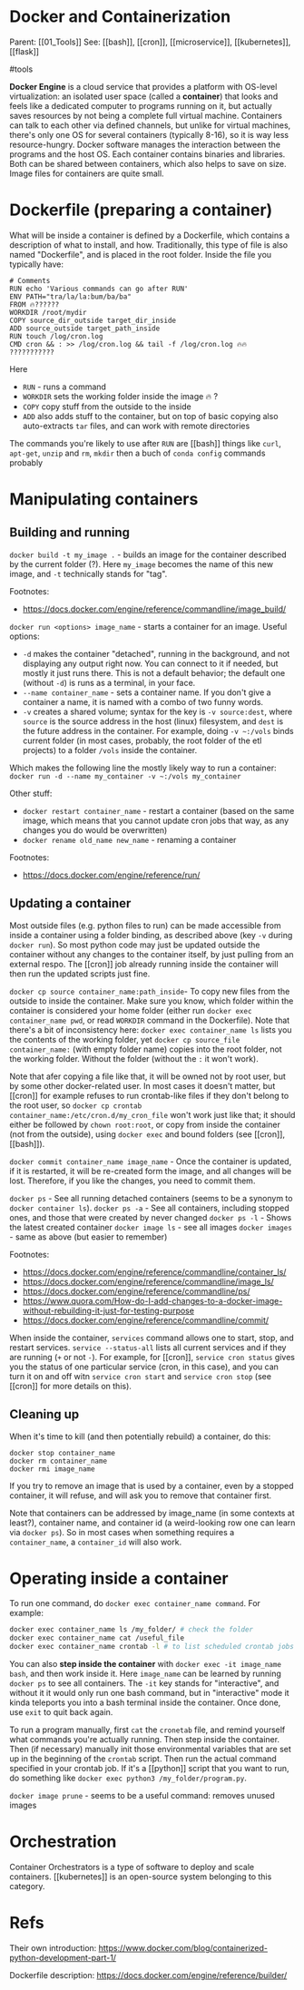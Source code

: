 # Docker and Containerization

Parent: [[01_Tools]]
See: [[bash]], [[cron]], [[microservice]], [[kubernetes]], [[flask]]

#tools


**Docker Engine** is a cloud service that provides a platform with OS-level virtualization: an isolated user space (called a **container**) that looks and feels like a dedicated computer to programs running on it, but actually saves resources by not being a complete full virtual machine. Containers can talk to each other via defined channels, but unlike for virtual machines, there's only one OS for several containers (typically 8-16), so it is way less resource-hungry. Docker software manages the interaction between the programs and the host OS. Each container contains binaries and libraries. Both can be shared between containers, which also helps to save on size. Image files for containers are quite small. 

# Dockerfile (preparing a container)

What will be inside a container is defined by a Dockerfile, which contains a description of what to install, and how. Traditionally, this type of file is also named "Dockerfile", and is placed in the root folder. Inside the file you typically have:

```docker
# Comments
RUN echo 'Various commands can go after RUN'
ENV PATH="tra/la/la:bum/ba/ba"
FROM 🔥??????
WORKDIR /root/mydir
COPY source_dir_outside target_dir_inside
ADD source_outside target_path_inside
RUN touch /log/cron.log
CMD cron && : >> /log/cron.log && tail -f /log/cron.log 🔥🔥 ???????????
```
Here
* `RUN` - runs a command
* `WORKDIR` sets the working folder inside the image 🔥 ?
* `COPY` copy stuff from the outside to the inside
* `ADD` also adds stuff to the container, but on top of basic copying also auto-extracts `tar` files, and can work with remote directories

The commands you're likely to use after `RUN` are [[bash]] things like `curl`, `apt-get`, `unzip` and `rm`, `mkdir`
then a buch of `conda config` commands probably

# Manipulating containers

## Building and running

`docker build -t my_image .` - builds an image for the container described by the current folder (?). Here  `my_image` becomes the name of this new image, and `-t` technically stands for "tag".

Footnotes: 
* https://docs.docker.com/engine/reference/commandline/image_build/

`docker run <options> image_name` - starts a container for an image. Useful options:
* `-d` makes the container "detached", running in the background, and not displaying any output right now. You can connect to it if needed, but mostly it just runs there. This is not a default behavior; the default one (without `-d`) is runs as a terminal, in your face.
* `--name container_name` - sets a container name. If you don't give a container a name, it is named with a combo of two funny words.
* `-v` creates a shared volume; syntax for the key is `-v source:dest`, where `source` is the source address in the host (linux) filesystem, and `dest` is the future address in the container. For example, doing `-v ~:/vols` binds current folder (in most cases, probably, the root folder of the etl projects) to a folder `/vols` inside the container.

Which makes the following line the mostly likely way to run a container:
`docker run -d --name my_container -v ~:/vols my_container`

Other stuff:
* `docker restart container_name` - restart a container (based on the same image, which means that you cannot update cron jobs that way, as any changes you do would be overwritten)
* `docker rename old_name new_name` - renaming a container

Footnotes:
* https://docs.docker.com/engine/reference/run/

## Updating a container

Most outside files (e.g. python files to run) can be made accessible from inside a container using a folder binding, as described above (key `-v` during `docker run`). So most python code may just be updated outside the container without any changes to the container itself, by just pulling from an external respo. The [[cron]] job already running inside the container will then run the updated scripts just fine.

`docker cp source container_name:path_inside`- To copy new files from the outside to inside the container. Make sure you know, which folder within the container is considered your home folder (either run `docker exec container_name pwd`, or read `WORKDIR` command in the Dockerfile). Note that there's a bit of inconsistency here: `docker exec container_name ls` lists you the contents of the working folder, yet `docker cp source_file container_name:` (with empty folder name) copies into the root folder, not the working folder. Without the folder (without the `:` it won't work).

Note that afer copying a file like that, it will be owned not by root user, but by some other docker-related user. In most cases it doesn't matter, but [[cron]] for example refuses to run crontab-like files if they don't belong to the root user, so `docker cp crontab container_name:/etc/cron.d/my_cron_file` won't work just like that; it should either be followed by `chown root:root`, or copy from inside the container (not from the outside), using `docker exec` and bound folders (see [[cron]], [[bash]]).

`docker commit container_name image_name` - Once the container is updated, if it is restarted, it will be re-created form the image, and all changes will be lost. Therefore, if you like the changes, you need to commit them.

`docker ps` - See all running detached containers (seems to be a synonym to `docker container ls`). 
`docker ps -a` - See all containers, including stopped ones, and those that were created by never changed
`docker ps -l` - Shows the latest created container
`docker image ls` - see all images
`docker images` - same as above (but easier to remember)

Footnotes:
* https://docs.docker.com/engine/reference/commandline/container_ls/
* https://docs.docker.com/engine/reference/commandline/image_ls/
* https://docs.docker.com/engine/reference/commandline/ps/
* https://www.quora.com/How-do-I-add-changes-to-a-docker-image-without-rebuilding-it-just-for-testing-purpose
* https://docs.docker.com/engine/reference/commandline/commit/

When inside the container, `services` command allows one to start, stop, and restart services.  `service --status-all`  lists all current services and if they are running (`+` or not `-`). For example, for [[cron]], `service cron status` gives you the status of one particular service (cron, in this case), and you can turn it on and off witn `service cron start` and `service cron stop` (see [[cron]] for more details on this).

## Cleaning up

When it's time to kill (and then potentially rebuild) a container, do this:
```
docker stop container_name
docker rm container_name
docker rmi image_name
```
If you try to remove an image that is used by a container, even by a stopped container, it will refuse, and will ask you to remove that container first.

Note that containers can be addressed by image_name (in some contexts at least?), container name, and container id (a weird-looking row one can learn via `docker ps`). So in most cases when something requires a `container_name`, a `container_id` will also work.

# Operating inside a container

To run one command, do `docker exec container_name command`. For example: 
```bash
docker exec container_name ls /my_folder/ # check the folder
docker exec container_name cat /useful_file
docker exec container_name crontab -l # to list scheduled crontab jobs
```
You can also **step inside the container** with `docker exec -it image_name bash`, and then work inside it. Here `image_name` can be learned by running `docker ps` to see all containers. The `-it` key stands for "interactive", and without it it would only run one bash command, but in "interactive" mode it kinda teleports you into a bash terminal inside the container. Once done, use `exit` to quit back again.

To run a program manually, first `cat` the `cronetab` file, and remind yourself what commands you're actually running. Then step inside the container. Then (if necessary) manually init those environmental variables that are set up in the beginning of the `crontab` script. Then run the actual command specified in your crontab job. If it's a [[python]] script that you want to run, do something like `docker exec python3 /my_folder/program.py`.

`docker image prune` - seems to be a useful command: removes unused images

# Orchestration

Container Orchestrators is a type of software to deploy and scale containers. [[kubernetes]] is an open-source system belonging to this category. 

# Refs

Their own introduction:
https://www.docker.com/blog/containerized-python-development-part-1/

Dockerfile description:
https://docs.docker.com/engine/reference/builder/